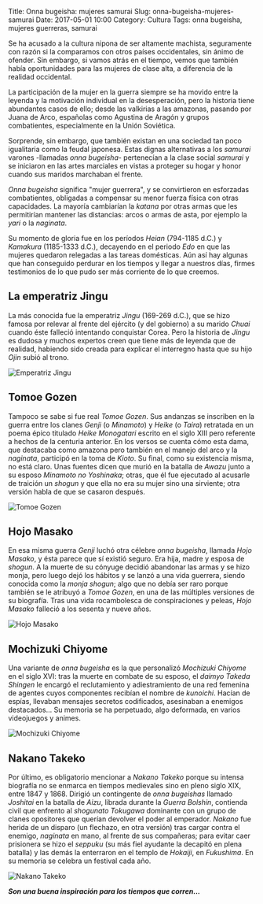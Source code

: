 Title: Onna bugeisha: mujeres samurai
Slug: onna-bugeisha-mujeres-samurai
Date: 2017-05-01 10:00
Category: Cultura
Tags: onna bugeisha, mujeres guerreras, samurai



Se ha acusado a la cultura nipona de ser altamente machista, seguramente con razón si la comparamos  con otros países occidentales, sin ánimo de ofender. Sin embargo, si vamos atrás en el tiempo, vemos que también había oportunidades para las mujeres de clase alta, a diferencia de la realidad occidental.

La participación de la mujer en la guerra siempre se ha movido entre la leyenda y la motivación individual en la desesperación, pero la historia tiene abundantes casos de ello; desde las valkirias a las amazonas, pasando por Juana de Arco, españolas como Agustina de Aragón y grupos combatientes, especialmente en la Unión Soviética.

Sorprende, sin embargo, que también existan en una sociedad tan poco igualitaria como la feudal japonesa. Estas dignas alternativas a los *samurai* varones -llamadas *onna bugeisha*- pertenecían a la clase social *samurai* y se iniciaron en las artes marciales en vistas a proteger su hogar y honor cuando sus maridos marchaban el frente.

*Onna bugeisha* significa "mujer guerrera", y se convirtieron en esforzadas combatientes, obligadas a compensar su menor fuerza física con otras capacidades. La mayoría cambiarían la *katana* por otras armas que les permitirían mantener las distancias: arcos o armas de asta, por ejemplo la *yari* o la *naginata*.

Su momento de gloria fue en los períodos *Heian* (794-1185 d.C.) y *Kamakura* (1185-1333 d.C.), decayendo en el periodo *Edo* en que las mujeres quedaron relegadas a las tareas domésticas. Aún así hay algunas que han conseguido perdurar en los tiempos y llegar a nuestros días, firmes testimonios de lo que pudo ser más corriente de lo que creemos.

## La emperatriz Jingu

La más conocida fue la emperatriz *Jingu* (169-269 d.C.), que se hizo famosa por relevar al frente del ejército (y del gobierno) a su marido *Chuai* cuando éste falleció intentando conquistar Corea. Pero la historia de *Jingu* es dudosa y muchos expertos creen que tiene más de leyenda que de realidad, habiendo sido creada para explicar el interregno hasta que su hijo *Ojin* subió al trono.

![Emperatriz Jingu]({filename}/images/emperatriz-jingu.jpg)

## Tomoe Gozen

Tampoco se sabe si fue real *Tomoe Gozen*. Sus andanzas se inscriben en la guerra entre los clanes *Genji* (o *Minamoto*) y *Heike* (o *Taira*) retratada en un poema épico titulado *Heike Monogatari* escrito en el siglo XIII pero referente a hechos de la centuria anterior. En los versos se cuenta cómo esta dama, que destacaba como amazona pero también en el manejo del arco y la *naginata*, participó en la toma de *Kioto*. Su final, como su existencia misma, no está claro. Unas fuentes dicen que murió en la batalla de *Awazu* junto a su esposo *Minamoto no Yoshinaka*; otras, que él fue ejecutado al acusarle de traición un *shogun* y que ella no era su mujer sino una sirviente; otra versión habla de que se casaron después.

![Tomoe Gozen]({filename}/images/tomoe-gozen.jpg)

## Hojo Masako

En esa misma guerra *Genji* luchó otra célebre *onna bugeisha*, llamada *Hojo Masako*, y ésta parece que sí existió seguro. Era hija, madre y esposa de *shogun*. A la muerte de su cónyuge decidió abandonar las armas y se hizo monja, pero luego dejó los hábitos y se lanzó a una vida guerrera, siendo conocida como la *monja shogun*; algo que no debía ser raro porque también se le atribuyó a *Tomoe Gozen*, en una de las múltiples versiones de su biografía. Tras una vida rocambolesca de conspiraciones y peleas, *Hojo Masako* falleció a los sesenta y nueve años.

![Hojo Masako]({filename}/images/hojo-masako.jpg)

## Mochizuki Chiyome

Una variante de *onna bugeisha* es la que personalizó *Mochizuki Chiyome* en el siglo XVI: tras la muerte en combate de su esposo, el *daimyo Takeda Shingen* le encargó el reclutamiento y adiestramiento de una red femenina de agentes cuyos componentes recibían el nombre de *kunoichi*. Hacían de espías, llevaban mensajes secretos codificados, asesinaban a enemigos destacados... Su memoria se ha perpetuado, algo deformada, en varios videojuegos y animes.

![Mochizuki Chiyome]({filename}/images/mochizuki-chiyome.jpg)

## Nakano Takeko

Por último, es obligatorio mencionar a *Nakano Takeko* porque su intensa biografía no se enmarca en tiempos medievales sino en pleno siglo XIX, entre 1847 y 1868. Dirigió un contingente de *onna bugeishas* llamado *Joshitai* en la batalla de *Aizu*, librada durante la *Guerra Bolshin*, contienda civil que enfrento al *shogunato Tokugawa* dominante con un grupo de clanes opositores que querían devolver el poder al emperador. *Nakano* fue herida de un disparo (un flechazo, en otra versión) tras cargar contra el enemigo, *naginata* en mano, al frente de sus compañeras; para evitar caer prisionera se hizo el *seppuku* (su más fiel ayudante la decapitó en plena batalla) y las demás la enterraron en el templo de *Hokaiji*, en *Fukushima*. En su memoria se celebra un festival cada año.

![Nakano Takeko]({filename}/images/nakano-takeko.jpg)

***Son una buena inspiración para los tiempos que corren...***
